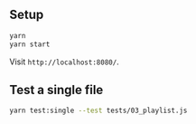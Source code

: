 ## Setup

```sh
yarn
yarn start
```

Visit `http://localhost:8080/`.

## Test a single file

```sh
yarn test:single --test tests/03_playlist.js
```
